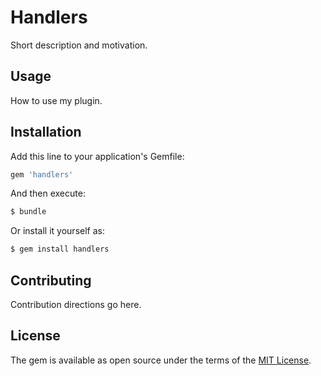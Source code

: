 # Handlers
Short description and motivation.

## Usage
How to use my plugin.

## Installation
Add this line to your application's Gemfile:

```ruby
gem 'handlers'
```

And then execute:
```bash
$ bundle
```

Or install it yourself as:
```bash
$ gem install handlers
```

## Contributing
Contribution directions go here.

## License
The gem is available as open source under the terms of the [MIT License](https://opensource.org/licenses/MIT).

